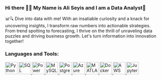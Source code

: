 ### Hi there 🖖🏼 My Name is Ali Seyis and I am a Data Analyst🚀

📊🔍 Dive into data with me! With an insatiable curiosity and a knack for uncovering insights, I transform raw numbers into actionable strategies. From trend spotting to forecasting, I thrive on the thrill of unraveling data puzzles and driving business growth. Let's turn information into innovation together!

### Languages and Tools:
<p align="left" dir="auto"> 
<a href="https://www.python.org/" rel="nofollow">
  <img src="https://cdn.jsdelivr.net/gh/devicons/devicon/icons/python/python-original.svg" alt="Python" width="40" height="40" style="max-width: 100%;"></a>
  <a href="https://www.microsoft.com/en-us/sql-server" rel="nofollow">
  <img src="https://cdn.jsdelivr.net/gh/devicons/devicon/icons/microsoftsqlserver/microsoftsqlserver-plain-wordmark.svg" alt="SQL Server" width="40" height="40" style="max-width: 100%;">
</a>
<a href="https://powerbi.microsoft.com/" rel="nofollow">
  <img src="https://upload.wikimedia.org/wikipedia/commons/c/c9/Power_bi_logo_black.svg" alt="Power BI" width="40" height="40" style="max-width: 100%;">
</a>
<a href="https://www.mysql.com/" rel="nofollow">
  <img src="https://cdn.jsdelivr.net/gh/devicons/devicon/icons/mysql/mysql-original.svg" alt="MySQL" width="40" height="40" style="max-width: 100%;">
</a>
<a href="https://www.postgresql.org/" rel="nofollow">
  <img src="https://cdn.jsdelivr.net/gh/devicons/devicon/icons/postgresql/postgresql-original.svg" alt="PostgreSQL" width="40" height="40" style="max-width: 100%;">
</a>
<a href="https://azure.microsoft.com/" rel="nofollow">
  <img src="https://cdn.jsdelivr.net/gh/devicons/devicon/icons/azure/azure-original.svg" alt="Azure Cloud" width="40" height="40" style="max-width: 100%;">
</a>
<a href="https://www.mathworks.com/products/matlab.html" rel="nofollow">
  <img src="https://cdn.jsdelivr.net/gh/devicons/devicon/icons/matlab/matlab-original.svg" alt="MATLAB" width="40" height="40" style="max-width: 100%;">
</a>
<a href="https://www.docker.com/" rel="nofollow">
  <img src="https://cdn.jsdelivr.net/gh/devicons/devicon/icons/docker/docker-original-wordmark.svg" alt="Docker" width="40" height="40" style="max-width: 100%;">
</a>
<a href="https://aws.amazon.com/s3/" rel="nofollow">
  <img src="https://cdn.jsdelivr.net/gh/devicons/devicon/icons/amazonwebservices/amazonwebservices-original-wordmark.svg" alt="AWS S3" width="40" height="40" style="max-width: 100%;">
</a>
<a href="https://jupyter.org/" rel="nofollow">
  <img src="https://cdn.jsdelivr.net/gh/devicons/devicon/icons/jupyter/jupyter-original-wordmark.svg" alt="Jupyter Notebook" width="40" height="40" style="max-width: 100%;">
</a>
  
<!--
**aliseyiss/aliseyiss** is a ✨ _special_ ✨ repository because its `README.md` (this file) appears on your GitHub profile.

Here are some ideas to get you started:

- 🔭 I’m currently working on ...
- 🌱 I’m currently learning ...
- 👯 I’m looking to collaborate on ...
- 🤔 I’m looking for help with ...
- 💬 Ask me about ...
- 📫 How to reach me: ...
- 😄 Pronouns: ...
- ⚡ Fun fact: ...
-->
